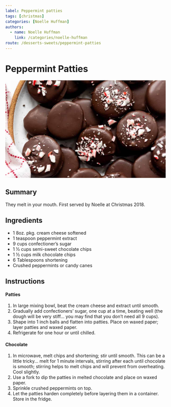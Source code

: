 ```yaml
---
label: Peppermint patties
tags: [christmas]
categories: [Noelle Huffman]
authors:
  - name: Noelle Huffman
    link: /categories/noelle-huffman
route: /desserts-sweets/peppermint-patties
---
```


# Peppermint Patties
![](/static/banners/peppermint-patties.jpg)

## Summary
They melt in your mouth. First served by Noelle at Christmas 2018.

## Ingredients
- 1 8oz. pkg. cream cheese softened
- 1 teaspoon peppermint extract
- 9 cups confectioner’s sugar
- 1 ½ cups semi-sweet chocolate chips
- 1 ½ cups milk chocolate chips
- 6 Tablespoons shortening
- Crushed peppermints or candy canes

## Instructions
#### Patties
1. In large mixing bowl, beat the cream cheese and extract until smooth.
2. Gradually add confectioners’ sugar, one cup at a time, beating well  (the dough will be very stiff... you may find that you don’t need all 9 cups).
3. Shape into 1 inch balls and flatten into patties. Place on waxed paper; layer patties and waxed paper.
4. Refrigerate for one hour or until chilled.

#### Chocolate
1. In microwave, melt chips and shortening; stir until smooth. This can be a little tricky... melt for 1 minute intervals, stirring after each until chocolate is smooth; stirring helps to melt chips and will prevent from overheating. Cool slightly.
2. Use a fork to dip the patties in melted chocolate and place on waxed paper.
3. Sprinkle crushed peppermints on top.
4. Let the patties harden completely before layering them in a container. Store in the fridge.
